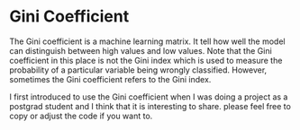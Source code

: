 # Gini Coefficient
The Gini coefficient is a machine learning matrix. It tell how well the model can distinguish between high values and low values.
Note that the Gini coefficient in this place is not the Gini index which is used to measure the probability of a particular variable being wrongly classified. However, sometimes the Gini coefficient refers to the Gini index.


I first introduced to use the Gini coefficient when I was doing a project as a postgrad student and I think that it is interesting to share. please feel free to copy or adjust the code if you want to.
